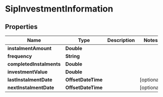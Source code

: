 

# SipInvestmentInformation


## Properties

| Name | Type | Description | Notes |
|------------ | ------------- | ------------- | -------------|
|**instalmentAmount** | **Double** |  |  |
|**frequency** | **String** |  |  |
|**completedInstalments** | **Double** |  |  |
|**investmentValue** | **Double** |  |  |
|**lastInstalmentDate** | **OffsetDateTime** |  |  [optional] |
|**nextInstalmentDate** | **OffsetDateTime** |  |  [optional] |



